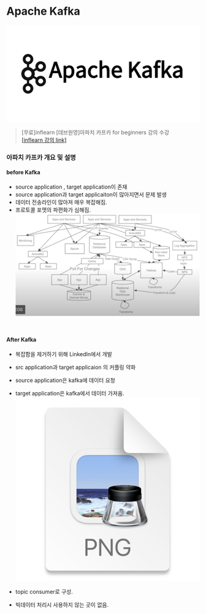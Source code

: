 # Apache Kafka

![01_info_kafka_logo.png](../images/Kafka/01_info_kafka_logo.png)

> [무료]inflearn [데브원영]아파치 카프카 for beginners 강의 수강  
> [[inflearn 강의 link]](https://www.inflearn.com/course/%EC%95%84%ED%8C%8C%EC%B9%98-%EC%B9%B4%ED%94%84%EC%B9%B4-%EC%9E%85%EB%AC%B8)

### 아파치 카프카 개요 및 설명
#### before Kafka
  + source application , target application이 존재
  + source application과 target applicaiton이 많아지면서 문제 발생
  + 데이터 전송라인이 많아져 매우 복잡해짐.
  + 프로토콜 포멧의  파편화가 심해짐.
    ![01_info_before_kafka.png](../images/Kafka/01_info_before_kafka.png)
  <br />  
    
#### After Kafka
  + 복잡함을 제거하기 위해 LinkedIn에서 개발
  + src application과 target applicaion 의 커플링 약화
  + source application은 kafka에 데이터 요청
  + target application은 kafka에서 데이터 가져옴.
    ![01_info_kafka.png](../images/Kafka/01_info_kafka.png)
    
  + topic consumer로 구성.
  + 빅데이터 처리시 사용하지 않는 곳이 없음.
